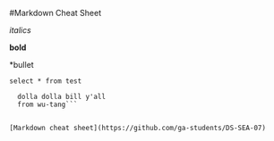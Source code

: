 #Markdown Cheat Sheet

*italics*

**bold**

*bullet

`select * from test`


```select 
  dolla dolla bill y'all
  from wu-tang```
  
  
[Markdown cheat sheet](https://github.com/ga-students/DS-SEA-07)
